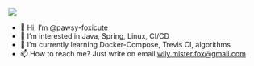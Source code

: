 ![](https://komarev.com/ghpvc/?username=pawsy-foxicute)
- 👋 Hi, I’m @pawsy-foxicute
- 👀 I’m interested in Java, Spring, Linux, CI/CD
- 🌱 I’m currently learning Docker-Compose, Trevis CI, algorithms
- 📫 How to reach me? Just write on email wily.mister.fox@gmail.com

<!---
pawsy-foxicute/pawsy-foxicute is a ✨ special ✨ repository because its `README.md` (this file) appears on your GitHub profile.
You can click the Preview link to take a look at your changes.
--->
